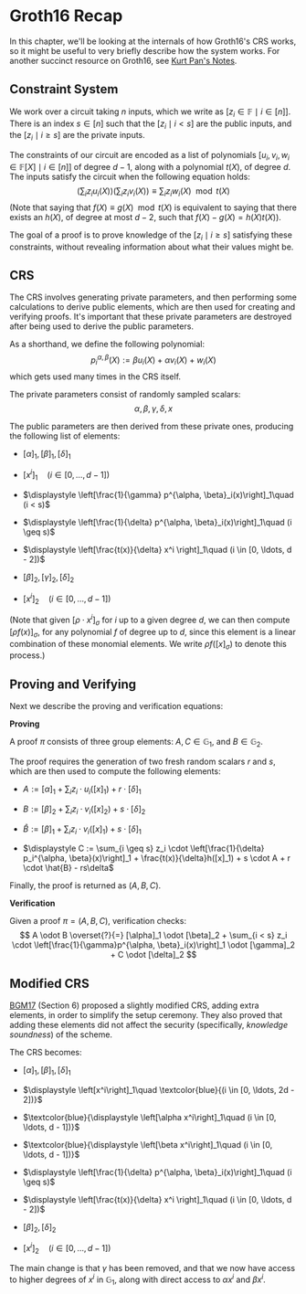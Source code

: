 # Groth16 Recap

In this chapter, we'll be looking at the internals of how Groth16's CRS works,
so it might be useful to very briefly describe how the system works.
For another succinct resource on Groth16, see [Kurt Pan's Notes](https://site.kurtpan.pro/notes/groth16.html).

## Constraint System

We work over a circuit taking $n$ inputs, which we write as $[z_i \in \mathbb{F} \mid i \in [n]]$.
There is an index $s \in [n]$ such that the $[z_i \mid i < s]$ are the public inputs, and the $[z_i \mid i \geq s]$
are the private inputs.

The constraints of our circuit are encoded as a list of polynomials $[u_i, v_i, w_i \in \mathbb{F}[X] \mid i \in [n]]$ of degree $d - 1$,
along with a polynomial $t(X)$, of degree $d$.
The inputs satisfy the circuit when the following equation holds:
$$
\left(\sum_i z_i u_i(X)\right)\left(\sum_i z_i v_i(X)\right) \equiv \sum_i z_i w_i(X) \mod t(X)
$$
(Note that saying that $f(X) \equiv g(X) \mod t(X)$ is equivalent
to saying that there exists an $h(X)$, of degree at most $d - 2$,
such that $f(X) - g(X) = h(X)t(X)$).

The goal of a proof is to prove knowledge of the $[z_i \mid i \geq s]$
satisfying these constraints, without revealing information about what
their values might be.

## CRS

The CRS involves generating private parameters, and then performing
some calculations to derive public elements, which are then used
for creating and verifying proofs.
It's important that these private parameters are destroyed
after being used to derive the public parameters.

As a shorthand, we define the following polynomial:
$$
p^{\alpha, \beta}_i(X) := \beta u_i(X) + \alpha v_i(X) + w_i(X)
$$
which gets used many times in the CRS itself.

The private parameters consist of randomly sampled scalars:
$$
\alpha, \beta, \gamma, \delta, x
$$

The public parameters are then derived from these private ones,
producing the following list of elements:

- $[\alpha]_1, [\beta]_1, [\delta]_1$

- $\displaystyle \left[x^i\right]_1\quad (i \in [0, \ldots, d - 1])$

- $\displaystyle \left[\frac{1}{\gamma} p^{\alpha, \beta}_i(x)\right]_1\quad (i < s)$

- $\displaystyle \left[\frac{1}{\delta} p^{\alpha, \beta}_i(x)\right]_1\quad (i \geq s)$

- $\displaystyle \left[\frac{t(x)}{\delta} x^i \right]_1\quad (i \in [0, \ldots, d - 2])$

- $[\beta]_2, [\gamma]_2, [\delta]_2$

- $\displaystyle \left[x^i\right]_2\quad (i \in [0, \ldots, d - 1])$

(Note that given $[\rho \cdot x^i]_\sigma$ for $i$ up to a given degree $d$,
we can then compute $[\rho f(x)]_\sigma$, for any polynomial
$f$ of degree up to $d$, since this element is a linear combination
of these monomial elements.
We write $\rho f([x]_\sigma)$ to denote this process.)

## Proving and Verifying

Next we describe the proving and verification equations:

**Proving**

A proof $\pi$ consists of three group elements: $A, C \in \mathbb{G}_1$,
and $B \in \mathbb{G}_2$.

The proof requires the generation of two fresh random scalars $r$ and $s$,
which are then used to compute the following elements:

- $\displaystyle A := [\alpha]_1 + \sum_i z_i \cdot u_i([x]_1) + r \cdot [\delta]_1$

- $\displaystyle B := [\beta]_2 + \sum_i z_i \cdot v_i([x]_2) + s \cdot [\delta]_2$
- $\displaystyle \hat{B} := [\beta]_1 + \sum_i z_i \cdot v_i([x]_1) + s \cdot [\delta]_1$

- $\displaystyle C := \sum_{i \geq s} z_i \cdot \left[\frac{1}{\delta} p_i^{\alpha, \beta}(x)\right]_1 + \frac{t(x)}{\delta}h([x]_1) + s \cdot A + r \cdot \hat{B} - rs\delta$

Finally, the proof is returned as $(A, B, C)$.

**Verification**

Given a proof $\pi = (A, B, C)$, verification checks:
$$
A \odot B \overset{?}{=} [\alpha]_1 \odot [\beta]_2 + \sum_{i < s} z_i \cdot \left[\frac{1}{\gamma}p^{\alpha, \beta}_i(x)\right]_1 \odot [\gamma]_2 + C \odot [\delta]_2
$$

## Modified CRS

[BGM17](https://eprint.iacr.org/2017/1050) (Section 6) proposed a slightly modified
CRS, adding extra elements, in order to simplify the setup ceremony.
They also proved that adding these elements did not affect the security
(specifically, *knowledge soundness*) of the scheme.

The CRS becomes:

- $[\alpha]_1, [\beta]_1, [\delta]_1$

- $\displaystyle \left[x^i\right]_1\quad \textcolor{blue}{(i \in [0, \ldots, 2d - 2])}$

- $\textcolor{blue}{\displaystyle \left[\alpha x^i\right]_1\quad (i \in [0, \ldots, d - 1])}$

- $\textcolor{blue}{\displaystyle \left[\beta x^i\right]_1\quad (i \in [0, \ldots, d - 1])}$

- $\displaystyle \left[\frac{1}{\delta} p^{\alpha, \beta}_i(x)\right]_1\quad (i \geq s)$

- $\displaystyle \left[\frac{t(x)}{\delta} x^i \right]_1\quad (i \in [0, \ldots, d - 2])$

- $[\beta]_2, [\delta]_2$

- $\displaystyle \left[x^i\right]_2\quad (i \in [0, \ldots, d - 1])$

The main change is that $\gamma$ has been removed,
and that we now have access to higher degrees of $x^i$ in $\mathbb{G}_1$,
along with direct access to $\alpha x^i$ and $\beta x^i$.
